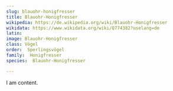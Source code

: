 ```yaml
---
slug: blauohr-honigfresser
title: Blauohr-Honigfresser
wikipedia: https://de.wikipedia.org/wiki/Blauohr-Honigfresser
wikidata: https://www.wikidata.org/wiki/Q774382?uselang=de
latin:
image: Blauohr-Honigfresser
class: Vögel
order:  Sperlingsvögel
family:  Honigfresser
species:  Blauohr-Honigfresser

---
```


I am content.
